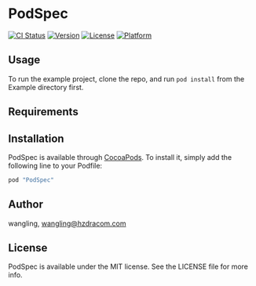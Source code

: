# PodSpec

[![CI Status](http://img.shields.io/travis/wangling/PodSpec.svg?style=flat)](https://travis-ci.org/wangling/PodSpec)
[![Version](https://img.shields.io/cocoapods/v/PodSpec.svg?style=flat)](http://cocoapods.org/pods/PodSpec)
[![License](https://img.shields.io/cocoapods/l/PodSpec.svg?style=flat)](http://cocoapods.org/pods/PodSpec)
[![Platform](https://img.shields.io/cocoapods/p/PodSpec.svg?style=flat)](http://cocoapods.org/pods/PodSpec)

## Usage

To run the example project, clone the repo, and run `pod install` from the Example directory first.

## Requirements

## Installation

PodSpec is available through [CocoaPods](http://cocoapods.org). To install
it, simply add the following line to your Podfile:

```ruby
pod "PodSpec"
```

## Author

wangling, wangling@hzdracom.com

## License

PodSpec is available under the MIT license. See the LICENSE file for more info.
